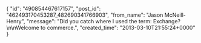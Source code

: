  {
   "id": "490854467617157",
   "post_id": "462493170453287_482690341766903",
   "from_name": "Jason McNeill-Henry",
   "message": "Did you catch where I used the term: Exchange?\n\nWelcome to commerce.",
   "created_time": "2013-03-10T21:55:24+0000"
 }
